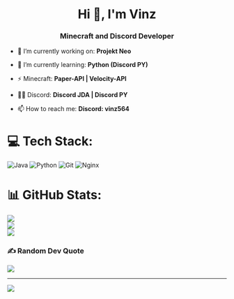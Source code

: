<h1 align="center">Hi 👋, I'm Vinz</h1>
<h3 align="center">Minecraft and Discord Developer</h3>


- 🔭 I’m currently working on:  **Projekt Neo**

- 🌱 I’m currently learning:  **Python (Discord PY)**

- ⚡ Minecraft:  **Paper-API | Velocity-API**

- 👨‍💻 Discord:  **Discord JDA | Discord PY**

- 📫 How to reach me:  **Discord: vinz564**

# 💻 Tech Stack:
![Java](https://img.shields.io/badge/java-%23ED8B00.svg?style=for-the-badge&logo=openjdk&logoColor=white) ![Python](https://img.shields.io/badge/python-3670A0?style=for-the-badge&logo=python&logoColor=ffdd54) ![Git](https://img.shields.io/badge/git-%23F05033.svg?style=for-the-badge&logo=git&logoColor=white) ![Nginx](https://img.shields.io/badge/nginx-%23009639.svg?style=for-the-badge&logo=nginx&logoColor=white)
# 📊 GitHub Stats:
![](https://github-readme-stats.vercel.app/api?username=Vinz986&theme=dark&hide_border=false&include_all_commits=false&count_private=false)<br/>
![](https://github-readme-streak-stats.herokuapp.com/?user=Vinz986&theme=dark&hide_border=false)<br/>
![](https://github-readme-stats.vercel.app/api/top-langs/?username=Vinz986&theme=dark&hide_border=false&include_all_commits=false&count_private=false&layout=compact)

### ✍️ Random Dev Quote
![](https://quotes-github-readme.vercel.app/api?type=horizontal&theme=radical)

---
[![](https://visitcount.itsvg.in/api?id=Vinz986&icon=0&color=0)](https://visitcount.itsvg.in)
